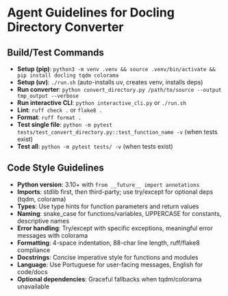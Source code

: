 # Agent Guidelines for Docling Directory Converter

## Build/Test Commands
- **Setup (pip)**: `python3 -m venv .venv && source .venv/bin/activate && pip install docling tqdm colorama`
- **Setup (uv)**: `./run.sh` (auto-installs uv, creates venv, installs deps)
- **Run converter**: `python convert_directory.py /path/to/source --output tmp_output --verbose`
- **Run interactive CLI**: `python interactive_cli.py` or `./run.sh`
- **Lint**: `ruff check .` or `flake8 .`
- **Format**: `ruff format .`
- **Test single file**: `python -m pytest tests/test_convert_directory.py::test_function_name -v` (when tests exist)
- **Test all**: `python -m pytest tests/ -v` (when tests exist)

## Code Style Guidelines
- **Python version**: 3.10+ with `from __future__ import annotations`
- **Imports**: stdlib first, then third-party; use try/except for optional deps (tqdm, colorama)
- **Types**: Use type hints for function parameters and return values
- **Naming**: snake_case for functions/variables, UPPERCASE for constants, descriptive names
- **Error handling**: Try/except with specific exceptions, meaningful error messages with colorama
- **Formatting**: 4-space indentation, 88-char line length, ruff/flake8 compliance
- **Docstrings**: Concise imperative style for functions and modules
- **Language**: Use Portuguese for user-facing messages, English for code/docs
- **Optional dependencies**: Graceful fallbacks when tqdm/colorama unavailable
